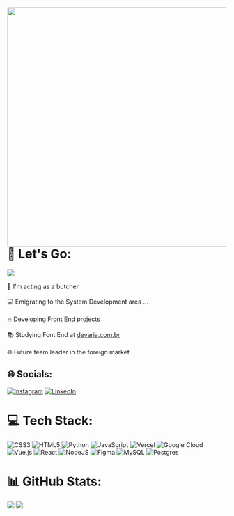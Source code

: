 <img src="https://user-images.githubusercontent.com/99850715/202884791-c06878dd-5818-4b73-ab3b-164a96e3d477.svg" align="right" height="550em">

# 💫 Let's Go:

[![](https://visitcount.itsvg.in/api?id=mariorenanofc&icon=0&color=8)](https://visitcount.itsvg.in)

🥩 I'm acting as a butcher<br><br>
💻 Emigrating to the System Development area ...<br><br>
🔥 Developing Front End projects<br><br>
📚 Studying Font End at [devaria.com.br](https://www.devaria.com.br/)<br><br>
🌐 Future team leader in the foreign market


## 🌐 Socials:
[![Instagram](https://img.shields.io/badge/Instagram-%23E4405F.svg?logo=Instagram&logoColor=white)](https://instagram.com/mariorenandev/) 
[![LinkedIn](https://img.shields.io/badge/LinkedIn-%230077B5.svg?logo=linkedin&logoColor=white)](https://linkedin.com/in/https://www.linkedin.com/in/mariorenandev/) 

# 💻 Tech Stack:
![CSS3](https://img.shields.io/badge/css3-%231572B6.svg?style=for-the-badge&logo=css3&logoColor=white) ![HTML5](https://img.shields.io/badge/html5-%23E34F26.svg?style=for-the-badge&logo=html5&logoColor=white) ![Python](https://img.shields.io/badge/python-3670A0?style=for-the-badge&logo=python&logoColor=ffdd54) ![JavaScript](https://img.shields.io/badge/javascript-%23323330.svg?style=for-the-badge&logo=javascript&logoColor=%23F7DF1E) ![Vercel](https://img.shields.io/badge/vercel-%23000000.svg?style=for-the-badge&logo=vercel&logoColor=white) ![Google Cloud](https://img.shields.io/badge/Google%20Cloud-%234285F4.svg?style=for-the-badge&logo=google-cloud&logoColor=white) ![Vue.js](https://img.shields.io/badge/vuejs-%2335495e.svg?style=for-the-badge&logo=vuedotjs&logoColor=%234FC08D) ![React](https://img.shields.io/badge/react-%2320232a.svg?style=for-the-badge&logo=react&logoColor=%2361DAFB) ![NodeJS](https://img.shields.io/badge/node.js-6DA55F?style=for-the-badge&logo=node.js&logoColor=white) 	![Figma](https://img.shields.io/badge/figma-%23F24E1E.svg?style=for-the-badge&logo=figma&logoColor=white) ![MySQL](https://img.shields.io/badge/mysql-%2300f.svg?style=for-the-badge&logo=mysql&logoColor=white) ![Postgres](https://img.shields.io/badge/postgres-%23316192.svg?style=for-the-badge&logo=postgresql&logoColor=white)
# 📊 GitHub Stats:
![](https://github-readme-stats.vercel.app/api?username=mariorenanofc&theme=merko&hide_border=false&include_all_commits=false&count_private=true)
![](https://github-readme-streak-stats.herokuapp.com/?user=mariorenanofc&theme=merko&hide_border=false)<br/>
<div align="center">
<img src="https://github-readme-stats.vercel.app/api/top-langs/?username=mariorenanofc&theme=merko&hide_border=true&include_all_commits=false&count_private=true&layout=compact" alt="" >
</div>

